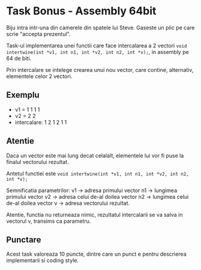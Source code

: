 # Task Bonus - Assembly 64bit

Biju intra intr-una din camerele din spatele lui Steve. Gaseste un plic pe care scrie "accepta prezentul".

Task-ul implementarea unei functii care face intercalarea a 2 vectori `void intertwine(int *v1, int n1, int *v2, int n2, int *v);`, in assembly pe 64 de biti.

Prin intercalare se intelege crearea unui nou vector, care contine, alternativ, elementele celor 2 vectori.

## Exemplu
- v1 = 1 1 1 1
- v2 = 2 2
- intercalare: 1 2 1 2 1 1

## Atentie

Daca un vector este mai lung decat celalalt, elementele lui vor fi puse la finalul vectorului rezultat.

Antetul functiei este `void intertwine(int *v1, int n1, int *v2, int n2, int *v);`

Semnificatia parametrilor:
  v1 -> adresa primului vector
  n1 -> lungimea primului vector
  v2 -> adresa celui de-al doilea vector
  n2 -> lungimea celui de-al doilea vector
  v -> adresa vectorului rezultat.
  
Atentie, functia nu returneaza nimic, rezultatul intercalarii se va salva in vectorul v, transims ca parametru.

## Punctare

Acest task valoreaza 10 puncte, dintre care un punct e pentru descrierea implementarii si coding style.
